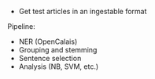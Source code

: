 - Get test articles in an ingestable format

Pipeline:
- NER (OpenCalais)
- Grouping and stemming
- Sentence selection
- Analysis (NB, SVM, etc.)

